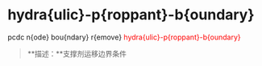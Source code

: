 # hydra{ulic}-p{roppant}-b{oundary}
pcdc n{ode} bou{ndary} r{emove} <span style='color: red;'>hydra{ulic}-p{roppant}-b{oundary}</span>
> **描述：**支撑剂运移边界条件

